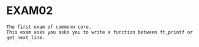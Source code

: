 # EXAM02

    The first exam of commonn core.
    This exam asks you asks you to write a function between ft_printf or get_next_line.
